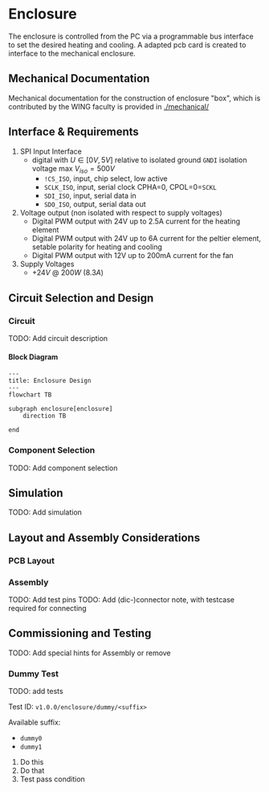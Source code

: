 # Enclosure

The enclosure is controlled from the PC via a programmable bus interface
to set the desired heating and cooling. A adapted pcb card is created to interface
to the mechanical enclosure.

## Mechanical Documentation

Mechanical documentation for the construction of enclosure "box", which is contributed
by the WING faculty is provided in [./mechanical/](./mechanical/mechanical.md)

## Interface & Requirements

1. SPI Input Interface
    - digital with $U \in [0V, 5V]$ relative to isolated ground `GNDI`
    isolation voltage max $V_{iso} = 500V$
        - `!CS_ISO`, input, chip select, low active
        - `SCLK_ISO`, input, serial clock CPHA=0, CPOL=0=`SCKL`
        - `SDI_ISO`, input, serial data in
        - `SDO_ISO`, output, serial data out
2. Voltage output (non isolated with respect to supply voltages)
    - Digital PWM output with 24V up to 2.5A current for the heating element
    - Digital PWM output with 24V up to 6A current for the peltier element,
    setable polarity for heating and cooling
    - Digital PWM output with 12V up to 200mA current for the fan
3. Supply Voltages
    - $+24V$ @ $200W$ ($8.3A$)

## Circuit Selection and Design

### Circuit

TODO: Add circuit description

#### Block Diagram

```mermaid
---
title: Enclosure Design
---
flowchart TB

subgraph enclosure[enclosure]
    direction TB

end
```

### Component Selection

TODO: Add component selection

## Simulation

TODO: Add simulation

## Layout and Assembly Considerations

### PCB Layout

### Assembly

TODO: Add test pins
TODO: Add (dic-)connector note, with testcase required for connecting

## Commissioning and Testing

TODO: Add special hints for Assembly or remove

### Dummy Test

TODO: add tests

Test ID: `v1.0.0/enclosure/dummy/<suffix>`

Available suffix:

- `dummy0`
- `dummy1`

1. Do this
2. Do that
3. Test pass condition
